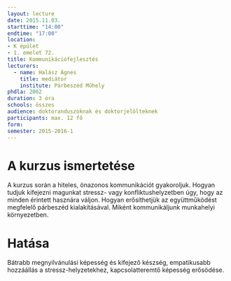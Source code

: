 ```yaml
---
layout: lecture
date: 2015.11.03.
starttime: "14:00"
endtime: "17:00"
location:
- K épület
- 1. emelet 72.
title: Kommunikációfejlesztés
lecturers:
  - name: Halász Ágnes
    title: mediátor
    institute: Párbeszéd Műhely
phdla: 2062
duration: 3 óra
schools: összes
audience: doktoranduszoknak és doktorjelölteknek
participants: max. 12 fő
form: 
semester: 2015-2016-1
---
```


# A kurzus ismertetése

A kurzus során a hiteles, önazonos kommunikációt gyakoroljuk. Hogyan tudjuk kifejezni magunkat stressz- vagy konfliktushelyzetben úgy, hogy az minden érintett hasznára váljon. Hogyan erősíthetjük az együttműködést megfelelő párbeszéd kialakításával. Miként kommunikáljunk munkahelyi környezetben.

# Hatása

Bátrabb megnyilvánulási képesség és kifejező készség, empatikusabb hozzáállás a stressz-helyzetekhez, kapcsolatteremtő képesség erősödése.
